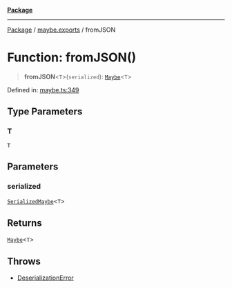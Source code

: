 [**Package**](../../README.md)

***

[Package](../../modules.md) / [maybe.exports](../README.md) / fromJSON

# Function: fromJSON()

> **fromJSON**\<`T`\>(`serialized`): [`Maybe`](../type-aliases/Maybe.md)\<`T`\>

Defined in: [maybe.ts:349](https://github.com/AlexXanderGrib/monads-io/blob/d65e47796764202dffd7314b61c2ea9cedbb26e8/src/maybe.ts#L349)

## Type Parameters

### T

`T`

## Parameters

### serialized

[`SerializedMaybe`](../type-aliases/SerializedMaybe.md)\<`T`\>

## Returns

[`Maybe`](../type-aliases/Maybe.md)\<`T`\>

## Throws

- [DeserializationError](../../index/classes/DeserializationError.md)
